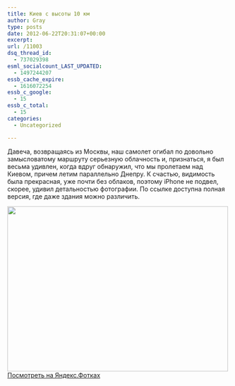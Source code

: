 ```yaml
---
title: Киев с высоты 10 км
author: Gray
type: posts
date: 2012-06-22T20:31:07+00:00
excerpt:
url: /11003
dsq_thread_id:
  - 737029398
esml_socialcount_LAST_UPDATED:
  - 1497244207
essb_cache_expire:
  - 1616072254
essb_c_google:
  - 15
essb_c_total:
  - 15
categories:
  - Uncategorized

---
```








Давеча, возвращаясь из Москвы, наш самолет огибал по довольно замысловатому маршруту серьезную облачность и, признаться, я был весьма удивлен, когда вдруг обнаружил, что мы пролетаем над Киевом, причем летим параллельно Днепру. К счастью, видимость была прекрасная, уже почти без облаков, поэтому iPhone не подвел, скорее, удивил детальностью фотографии. По ссылке доступна полная версия, где даже здания можно различить.

[<img src="https://i2.wp.com/img-fotki.yandex.ru/get/0/2728867.b6/0_74ceb_55eabdf2_L.jpg?resize=500%2C375" width="500" height="375" title="" alt="" border="0" data-recalc-dims="1" />][1]  
[Посмотреть на Яндекс.Фотках][1]

 [1]: http://fotki.yandex.ru/users/gray7400/view/478443/